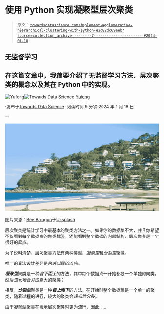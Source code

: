 # 使用 Python 实现凝聚型层次聚类

> 原文：[`towardsdatascience.com/implement-agglomerative-hierarchical-clustering-with-python-e2d82dc69eeb?source=collection_archive---------7-----------------------#2024-01-18`](https://towardsdatascience.com/implement-agglomerative-hierarchical-clustering-with-python-e2d82dc69eeb?source=collection_archive---------7-----------------------#2024-01-18)

## 无监督学习

## 在这篇文章中，我简要介绍了无监督学习方法、层次聚类的概念以及其在 Python 中的实现。

[](https://jianan-lin.medium.com/?source=post_page---byline--e2d82dc69eeb--------------------------------)![Yufeng](https://jianan-lin.medium.com/?source=post_page---byline--e2d82dc69eeb--------------------------------)[](https://towardsdatascience.com/?source=post_page---byline--e2d82dc69eeb--------------------------------)![Towards Data Science](https://towardsdatascience.com/?source=post_page---byline--e2d82dc69eeb--------------------------------) [Yufeng](https://jianan-lin.medium.com/?source=post_page---byline--e2d82dc69eeb--------------------------------)

·发布于[Towards Data Science](https://towardsdatascience.com/?source=post_page---byline--e2d82dc69eeb--------------------------------) ·阅读时间 9 分钟·2024 年 1 月 18 日

--

![](img/80bc176dcb160313eccc0f50bbf0a290.png)

图片来源：[Bee Balogun](https://unsplash.com/@bee_balogun?utm_source=medium&utm_medium=referral)于[Unsplash](https://unsplash.com/?utm_source=medium&utm_medium=referral)

层次聚类是统计学习中最基本的聚类方法之一。如果你的数据集不大，并且你希望不仅看到每个数据点的聚类标签，还能看到整个数据的内部结构，层次聚类是一个很好的起点。

为了说明清楚，层次聚类方法有两种类型，*凝聚型*和*分裂型*聚类。

唯一的算法设计差异是*聚类过程的方向*。

***凝聚型***聚类是一种***自下而上***的方法，其中每个数据点一开始都是一个单独的聚类，然后*迭代地合并*成更大的聚类；

相反，***分裂型***聚类是一种***自上而下***的方法，在开始时整个数据集是一个单一的聚类，随着过程的进行，较大的聚类会*递归地分裂*。

由于凝聚型聚类在表示层次聚类时更为流行，因此……
